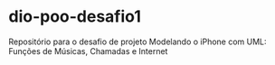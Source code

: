 # dio-poo-desafio1
Repositório para o desafio de projeto Modelando o iPhone com UML: Funções de Músicas, Chamadas e Internet
